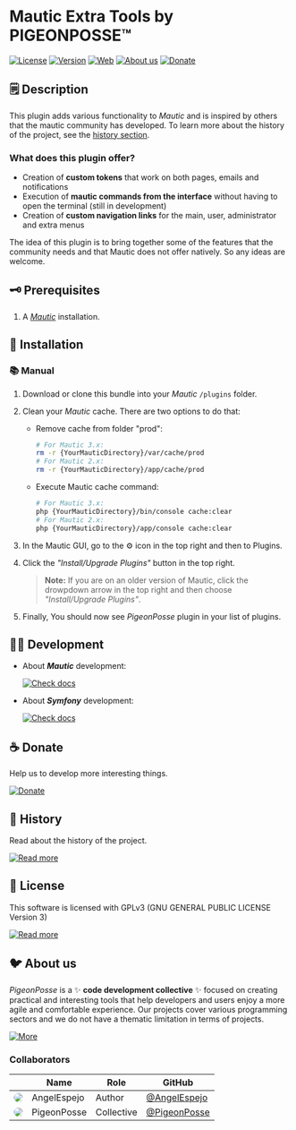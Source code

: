 <!--

██████╗ ██╗ ██████╗ ███████╗ ██████╗ ███╗   ██╗
██╔══██╗██║██╔════╝ ██╔════╝██╔═══██╗████╗  ██║
██████╔╝██║██║  ███╗█████╗  ██║   ██║██╔██╗ ██║
██╔═══╝ ██║██║   ██║██╔══╝  ██║   ██║██║╚██╗██║
██║     ██║╚██████╔╝███████╗╚██████╔╝██║ ╚████║
╚═╝     ╚═╝ ╚═════╝ ╚══════╝ ╚═════╝ ╚═╝  ╚═══╝
                                               
██████╗  ██████╗ ███████╗███████╗███████╗      
██╔══██╗██╔═══██╗██╔════╝██╔════╝██╔════╝      
██████╔╝██║   ██║███████╗███████╗█████╗        
██╔═══╝ ██║   ██║╚════██║╚════██║██╔══╝        
██║     ╚██████╔╝███████║███████║███████╗      
╚═╝      ╚═════╝ ╚══════╝╚══════╝╚══════╝      
                                               
███╗   ███╗ █████╗ ██╗   ██╗████████╗██╗ ██████╗    
████╗ ████║██╔══██╗██║   ██║╚══██╔══╝██║██╔════╝    
██╔████╔██║███████║██║   ██║   ██║   ██║██║         
██║╚██╔╝██║██╔══██║██║   ██║   ██║   ██║██║         
██║ ╚═╝ ██║██║  ██║╚██████╔╝   ██║   ██║╚██████╗    
╚═╝     ╚═╝╚═╝  ╚═╝ ╚═════╝    ╚═╝   ╚═╝ ╚═════╝    
                                                    
███████╗██╗  ██╗████████╗██████╗  █████╗            
██╔════╝╚██╗██╔╝╚══██╔══╝██╔══██╗██╔══██╗           
█████╗   ╚███╔╝    ██║   ██████╔╝███████║           
██╔══╝   ██╔██╗    ██║   ██╔══██╗██╔══██║           
███████╗██╔╝ ██╗   ██║   ██║  ██║██║  ██║           
╚══════╝╚═╝  ╚═╝   ╚═╝   ╚═╝  ╚═╝╚═╝  ╚═╝           
                                                    
████████╗ ██████╗  ██████╗ ██╗     ███████╗         
╚══██╔══╝██╔═══██╗██╔═══██╗██║     ██╔════╝         
   ██║   ██║   ██║██║   ██║██║     ███████╗         
   ██║   ██║   ██║██║   ██║██║     ╚════██║         
   ██║   ╚██████╔╝╚██████╔╝███████╗███████║         
   ╚═╝    ╚═════╝  ╚═════╝ ╚══════╝╚══════╝   
                                                                     

CREATED BY 	ANGELO <angelespejo13@gmail.com>
FOR 		PIGEONPOSSE.COM

-->

# Mautic Extra Tools by PIGEONPOSSE™

[![License](https://img.shields.io/github/license/PigeonPosse/mautic-plugin-extra-tools?color=blue&label=License&style=flat-square)](https://packagist.org/packages/pigeonposse/mautic-plugin-extra-tools)
[![Version](https://img.shields.io/packagist/v/pigeonposse/mautic-plugin-extra-tools?color=a1b858&label&style=flat-square)](https://packagist.org/packages/pigeonposse/mautic-plugin-extra-tools)
[![Web](https://img.shields.io/badge/Web-grey?style=flat-square)](https://pigeonposse.com/) 
[![About us](https://img.shields.io/badge/About-us-grey?style=flat-square)](https://pigeonposse.com/?popup=about) 
[![Donate](https://img.shields.io/badge/Donate-pink?style=flat-square)](https://pigeonposse.com/?popup=donate) 

## 🗒 Description

This plugin adds various functionality to _Mautic_ and is inspired by others that the mautic community has developed. To learn more about the history of the project, see the [history section](https://github.com/PigeonPosse/mautic-plugin-extra-tools/blob/main/HISTORY.md).

### What does this plugin offer?
- Creation of **custom tokens** that work on both pages, emails and notifications
- Execution of **mautic commands from the interface** without having to open the terminal (still in development)
- Creation of **custom navigation links** for the main, user, administrator and extra menus

The idea of this plugin is to bring together some of the features that the community needs and that Mautic does not offer natively. So any ideas are welcome.

## 🗝 Prerequisites

1. A [_Mautic_](https://www.mautic.org/) installation.

## 🔑 Installation

### 📚 Manual

1. Download or clone this bundle into your _Mautic_ <code>/plugins</code> folder.
2. Clean your _Mautic_ cache. There are two options to do that:
	- Remove cache from folder "prod":
		```bash 
		# For Mautic 3.x: 
		rm -r {YourMauticDirectory}/var/cache/prod 
		# For Mautic 2.x:
		rm -r {YourMauticDirectory}/app/cache/prod
		```
	- Execute Mautic cache command: 
		```bash
		# For Mautic 3.x: 
		php {YourMauticDirectory}/bin/console cache:clear
		# For Mautic 2.x:
		php {YourMauticDirectory}/app/console cache:clear
		```
3. In the Mautic GUI, go to the ⚙️ icon in the top right and then to Plugins.
4. Click the _"Install/Upgrade Plugins"_ button in the top right. 

	>**Note:** If you are on an older version of Mautic, click the drowpdown arrow in the top right and then choose _"Install/Upgrade Plugins"_.

5. Finally, You should now see _PigeonPosse_ plugin in your list of plugins.

<!-- ## ⚙️ Usage -->

## 👨‍💻 Development

- About _**Mautic**_ development:

	[![Check docs](https://img.shields.io/badge/Check-docs-grey?style=flat-square)](https://developer.mautic.org/)

- About _**Symfony**_ development:
	
	[![Check docs](https://img.shields.io/badge/Check-docs-grey?style=flat-square)](https://symfony.com/doc)

## ☕ Donate

Help us to develop more interesting things.

[![Donate](https://img.shields.io/badge/Donate-grey?style=flat-square)](https://pigeonposse.com/?popup=donate) 

## 📝 History

Read about the history of the project.

[![Read more](https://img.shields.io/badge/Read-more-grey?style=flat-square)](https://github.com/PigeonPosse/mautic-plugin-extra-tools/blob/main/HISTORY.md)

## 📜 License

This software is licensed with GPLv3 (GNU GENERAL PUBLIC LICENSE Version 3)

[![Read more](https://img.shields.io/badge/Read-more-grey?style=flat-square)](https://github.com/PigeonPosse/mautic-plugin-extra-tools/blob/main/LICENSE)

## 🐦 About us

_PigeonPosse_ is a ✨ **code development collective** ✨ focused on creating practical and interesting tools that help developers and users enjoy a more agile and comfortable experience. Our projects cover various programming sectors and we do not have a thematic limitation in terms of projects.

[![More](https://img.shields.io/badge/Read-more-grey?style=flat-square)](https://github.com/PigeonPosse/PigeonPosse)

### Collaborators

|                                                                                    | Name        | Role         | GitHub                                         |
| ---------------------------------------------------------------------------------- | ----------- | ------------ | ---------------------------------------------- |
| <img src="https://github.com/AngelEspejo.png?size=72" style="border-radius:100%"/> | AngelEspejo | Author       | [@AngelEspejo](https://github.com/AngelEspejo) |
| <img src="https://github.com/PigeonPosse.png?size=72" style="border-radius:100%"/> | PigeonPosse | Collective	  | [@PigeonPosse](https://github.com/PigeonPosse) |


<br>

